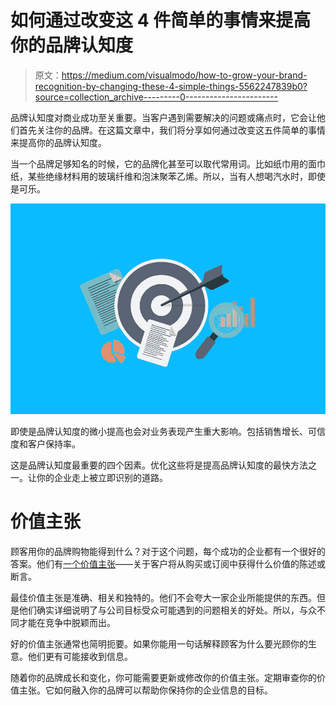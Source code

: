 # 如何通过改变这 4 件简单的事情来提高你的品牌认知度

> 原文：<https://medium.com/visualmodo/how-to-grow-your-brand-recognition-by-changing-these-4-simple-things-5562247839b0?source=collection_archive---------0----------------------->

品牌认知度对商业成功至关重要。当客户遇到需要解决的问题或痛点时，它会让他们首先关注你的品牌。在这篇文章中，我们将分享如何通过改变这五件简单的事情来提高你的品牌认知度。

当一个品牌足够知名的时候，它的品牌化甚至可以取代常用词。比如纸巾用的面巾纸，某些绝缘材料用的玻璃纤维和泡沫聚苯乙烯。所以，当有人想喝汽水时，即使是可乐。

![](img/955ca3e0520d9669457e1554ae7fac4a.png)

即使是品牌认知度的微小提高也会对业务表现产生重大影响。包括销售增长、可信度和客户保持率。

这是品牌认知度最重要的四个因素。优化这些将是提高品牌认知度的最快方法之一。让你的企业走上被立即识别的道路。

# 价值主张

顾客用你的品牌购物能得到什么？对于这个问题，每个成功的企业都有一个很好的答案。他们有[一个价值主张](https://www.investopedia.com/terms/v/valueproposition.asp)——关于客户将从购买或订阅中获得什么价值的陈述或断言。

最佳价值主张是准确、相关和独特的。他们不会夸大一家企业所能提供的东西。但是他们确实详细说明了与公司目标受众可能遇到的问题相关的好处。所以，与众不同才能在竞争中脱颖而出。

好的价值主张通常也简明扼要。如果你能用一句话解释顾客为什么要光顾你的生意。他们更有可能接收到信息。

随着你的品牌成长和变化，你可能需要更新或修改你的价值主张。定期审查你的价值主张。它如何融入你的品牌可以帮助你保持你的企业信息的目标。